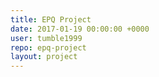 ```yaml
---
title: EPQ Project
date: 2017-01-19 00:00:00 +0000
user: tumble1999
repo: epq-project
layout: project
---
```


